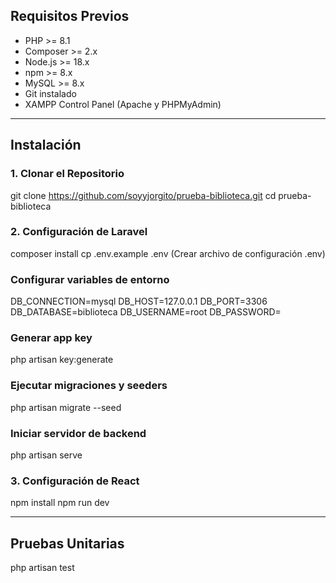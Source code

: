 ## Requisitos Previos

- PHP >= 8.1
- Composer >= 2.x
- Node.js >= 18.x
- npm >= 8.x
- MySQL >= 8.x
- Git instalado
- XAMPP Control Panel (Apache y PHPMyAdmin)

---

## Instalación 

### 1. Clonar el Repositorio
git clone https://github.com/soyyjorgito/prueba-biblioteca.git
cd prueba-biblioteca
### 2. Configuración de Laravel
composer install
cp .env.example .env (Crear archivo de configuración .env)
### Configurar variables de entorno
DB_CONNECTION=mysql
DB_HOST=127.0.0.1
DB_PORT=3306
DB_DATABASE=biblioteca
DB_USERNAME=root
DB_PASSWORD=
### Generar app key
php artisan key:generate
### Ejecutar migraciones y seeders
php artisan migrate --seed
### Iniciar servidor de backend
php artisan serve
### 3. Configuración de React
npm install
npm run dev

---
## Pruebas Unitarias
php artisan test
